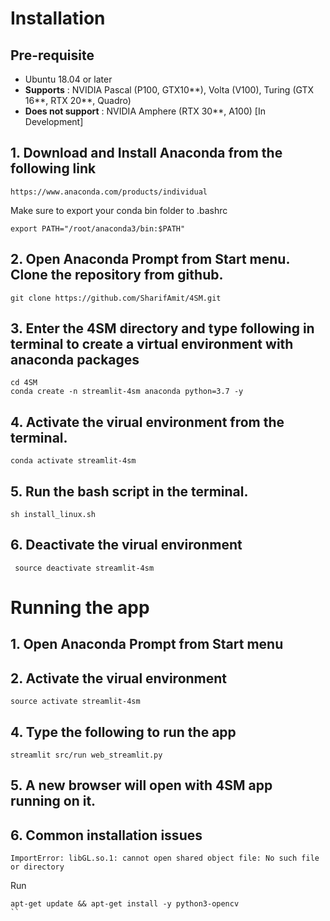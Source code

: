 # Installation 

## Pre-requisite
- Ubuntu 18.04 or later
- **Supports** : NVIDIA Pascal (P100, GTX10**), Volta (V100), Turing (GTX 16**, RTX 20**, Quadro)
- **Does not support** : NVIDIA Amphere (RTX 30**, A100) [In Development]

## 1. Download and Install Anaconda from the following link

```
https://www.anaconda.com/products/individual
```
Make sure to export your conda bin folder to .bashrc
```
export PATH="/root/anaconda3/bin:$PATH"
```

## 2. Open Anaconda Prompt from Start menu. Clone the repository from github. 
```
git clone https://github.com/SharifAmit/4SM.git
```

## 3. Enter the 4SM directory and type following in terminal to create a virtual environment with anaconda packages
```
cd 4SM
conda create -n streamlit-4sm anaconda python=3.7 -y
```
## 4. Activate the virual environment from the terminal.
```
conda activate streamlit-4sm
```
## 5. Run the bash script in the terminal.
```
sh install_linux.sh
```
## 6. Deactivate the virual environment
```
 source deactivate streamlit-4sm
```

# Running the app

## 1. Open Anaconda Prompt from Start menu 

## 2. Activate the virual environment
```
source activate streamlit-4sm
```
## 4. Type the following to run the app
```
streamlit src/run web_streamlit.py
```
## 5. A new browser will open with 4SM app running on it. 

## 6. Common installation issues

```
ImportError: libGL.so.1: cannot open shared object file: No such file or directory
```
Run
```
apt-get update && apt-get install -y python3-opencv
``